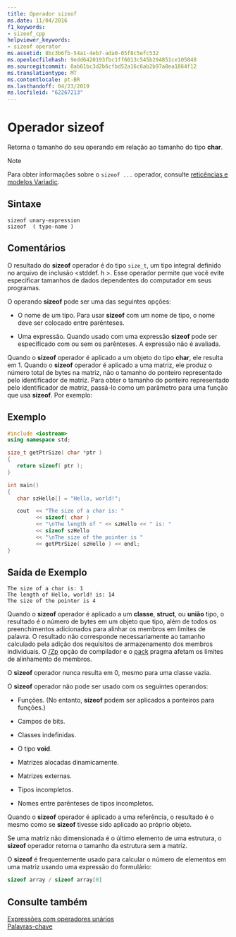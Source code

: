 ```yaml
---
title: Operador sizeof
ms.date: 11/04/2016
f1_keywords:
- sizeof_cpp
helpviewer_keywords:
- sizeof operator
ms.assetid: 8bc3b6fb-54a1-4eb7-ada0-05f8c5efc532
ms.openlocfilehash: 9edd6420193fbc1ff6013c545b294851ce105848
ms.sourcegitcommit: 0ab61bc3d2b6cfbd52a16c6ab2b97a8ea1864f12
ms.translationtype: MT
ms.contentlocale: pt-BR
ms.lasthandoff: 04/23/2019
ms.locfileid: "62267213"
---
```

# <a name="sizeof-operator"></a>Operador sizeof

Retorna o tamanho do seu operando em relação ao tamanho do tipo **char**.

> [!NOTE]
>  Para obter informações sobre o `sizeof ...` operador, consulte [reticências e modelos Variadic](../cpp/ellipses-and-variadic-templates.md).

## <a name="syntax"></a>Sintaxe

```
sizeof unary-expression
sizeof  ( type-name )
```

## <a name="remarks"></a>Comentários

O resultado do **sizeof** operador é do tipo `size_t`, um tipo integral definido no arquivo de inclusão \<stddef. h >. Esse operador permite que você evite especificar tamanhos de dados dependentes do computador em seus programas.

O operando **sizeof** pode ser uma das seguintes opções:

- O nome de um tipo. Para usar **sizeof** com um nome de tipo, o nome deve ser colocado entre parênteses.

- Uma expressão. Quando usado com uma expressão **sizeof** pode ser especificado com ou sem os parênteses. A expressão não é avaliada.

Quando o **sizeof** operador é aplicado a um objeto do tipo **char**, ele resulta em 1. Quando o **sizeof** operador é aplicado a uma matriz, ele produz o número total de bytes na matriz, não o tamanho do ponteiro representado pelo identificador de matriz. Para obter o tamanho do ponteiro representado pelo identificador de matriz, passá-lo como um parâmetro para uma função que usa **sizeof**. Por exemplo:

## <a name="example"></a>Exemplo

```cpp
#include <iostream>
using namespace std;

size_t getPtrSize( char *ptr )
{
   return sizeof( ptr );
}

int main()
{
   char szHello[] = "Hello, world!";

   cout  << "The size of a char is: "
         << sizeof( char )
         << "\nThe length of " << szHello << " is: "
         << sizeof szHello
         << "\nThe size of the pointer is "
         << getPtrSize( szHello ) << endl;
}
```

## <a name="sample-output"></a>Saída de Exemplo

```Output
The size of a char is: 1
The length of Hello, world! is: 14
The size of the pointer is 4
```

Quando o **sizeof** operador é aplicado a um **classe**, **struct**, ou **união** tipo, o resultado é o número de bytes em um objeto que tipo, além de todos os preenchimentos adicionados para alinhar os membros em limites de palavra. O resultado não corresponde necessariamente ao tamanho calculado pela adição dos requisitos de armazenamento dos membros individuais. O [/Zp](../build/reference/zp-struct-member-alignment.md) opção de compilador e o [pack](../preprocessor/pack.md) pragma afetam os limites de alinhamento de membros.

O **sizeof** operador nunca resulta em 0, mesmo para uma classe vazia.

O **sizeof** operador não pode ser usado com os seguintes operandos:

- Funções. (No entanto, **sizeof** podem ser aplicados a ponteiros para funções.)

- Campos de bits.

- Classes indefinidas.

- O tipo **void**.

- Matrizes alocadas dinamicamente.

- Matrizes externas.

- Tipos incompletos.

- Nomes entre parênteses de tipos incompletos.

Quando o **sizeof** operador é aplicado a uma referência, o resultado é o mesmo como se **sizeof** tivesse sido aplicado ao próprio objeto.

Se uma matriz não dimensionada é o último elemento de uma estrutura, o **sizeof** operador retorna o tamanho da estrutura sem a matriz.

O **sizeof** é frequentemente usado para calcular o número de elementos em uma matriz usando uma expressão do formulário:

```cpp
sizeof array / sizeof array[0]
```

## <a name="see-also"></a>Consulte também

[Expressões com operadores unários](../cpp/expressions-with-unary-operators.md)<br/>
[Palavras-chave](../cpp/keywords-cpp.md)